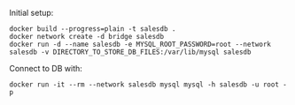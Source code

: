 Initial setup:
```
docker build --progress=plain -t salesdb .
docker network create -d bridge salesdb
docker run -d --name salesdb -e MYSQL_ROOT_PASSWORD=root --network salesdb -v DIRECTORY_TO_STORE_DB_FILES:/var/lib/mysql salesdb
```

Connect to DB with:
```
docker run -it --rm --network salesdb mysql mysql -h salesdb -u root -p
```
